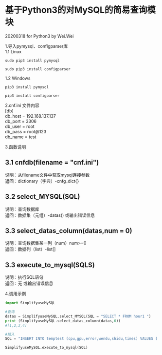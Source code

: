 基于Python3的对MySQL的简易查询模块
==================================================  
20200318 for Python3 by Wei.Wei

1.导入pymysql、configparser库  
1.1 Linux  
```
sudo pip3 install pymysql
```  
```
sudo pip3 install configparser
```   
1.2 Windows  
```
pip3 install pymysql
```  
```
pip3 install configparser
```   

2.cnf.ini 文件内容  
[db]  
db_host = 192.168.137.137  
db_port = 3306  
db_user = root  
db_pass = root@123  
db_name = test  

3.函数说明  

3.1 cnfdb(filename = "cnf.ini")  
----
说明：从filename文件中获取mysql连接参数  
返回：dictionary（字典）-cnfg_dict{}  

3.2 select_MYSQL(SQL)  
----
说明：查询数据库  
返回：数据集（元组）-datas() 或输出错误信息  

3.3 select_datas_column(datas,num = 0)  
----
说明：查询数据集某一列（num）num>=0  
返回：数据列（list）-list[]  

3.3 execute_to_mysql(SQLS)  
----
说明：执行SQL语句  
返回：无 或输出错误信息  

4.调用示例
```Python
import SimplifyuseMySQL

#查询
datas = SimplifyuseMySQL.select_MYSQL(SQL = "SELECT * FROM hour1 ")
print (SimplifyuseMySQL.select_datas_column(datas,6))
#[1,2,3,4]

#插入
SQL = "INSERT INTO temptest (cpu,gpu,error,wendu,shidu,times) VALUES ('{cpu}','{gpu}','{error}','{wendu}','{shidu}','{shijian}')".format(cpu = cpu ,gpu = gpu,error = pressure ,wendu = temperature,shidu = humidity,shijian = time.strftime("%Y-%m-%d %H:%M:%S", time.localtime()))

SimplifyuseMySQL.execute_to_mysql(SQL)
```
